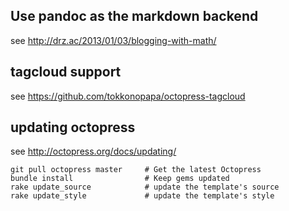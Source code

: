 Use pandoc as the markdown backend
----------------------------------
see http://drz.ac/2013/01/03/blogging-with-math/

tagcloud support 
----------------
see https://github.com/tokkonopapa/octopress-tagcloud

updating octopress
------------------
see http://octopress.org/docs/updating/

    git pull octopress master     # Get the latest Octopress
    bundle install                # Keep gems updated
    rake update_source            # update the template's source
    rake update_style             # update the template's style

